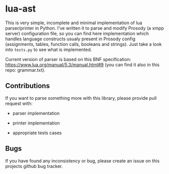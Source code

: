 # lua-ast

This is very simple, incomplete and  minimal implementation of lua parser/printer in Python. I've written it to parse and modify Prosody (a xmpp server) configuration file, so you can find here implementation which handles language constructs usualy present in Prosody config (assignments, tables, function calls, booleans and strings). Just take a look into `tests.py` to see what is implemented.

Current version of parser is based on this BNF specification: https://www.lua.org/manual/5.3/manual.html#9 (you can find it also in this repo: grammar.txt).

## Contributions

If you want to parse something more with this library, please provide pull request with:

  * parser implementation

  * printer implementation

  * appropriate tests cases


## Bugs

If you have found any inconsistency or bug, please create an issue on this projects github bug tracker.

